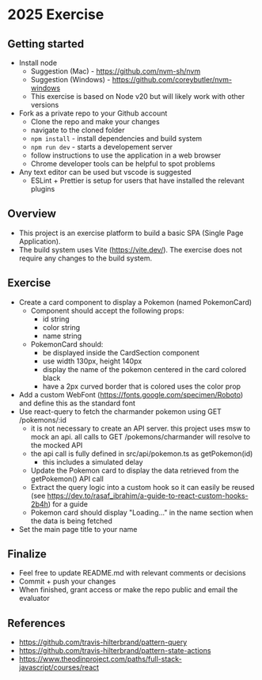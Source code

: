 # 2025 Exercise

## Getting started

- Install node
  - Suggestion (Mac) - https://github.com/nvm-sh/nvm
  - Suggestion (Windows) - https://github.com/coreybutler/nvm-windows
  - This exercise is based on Node v20 but will likely work with other versions
- Fork as a private repo to your Github account
  - Clone the repo and make your changes
  - navigate to the cloned folder
  - `npm install` - install dependencies and build system
  - `npm run dev` - starts a developement server
  - follow instructions to use the application in a web browser
  - Chrome developer tools can be helpful to spot problems
- Any text editor can be used but vscode is suggested
  - ESLint + Prettier is setup for users that have installed the relevant plugins

## Overview

- This project is an exercise platform to build a basic SPA (Single Page Application).
- The build system uses Vite (https://vite.dev/). The exercise does not require any changes to the build system.

## Exercise

- Create a card component to display a Pokemon (named PokemonCard)
  - Component should accept the following props:
    - id string
    - color string
    - name string
  - PokemonCard should:
    - be displayed inside the CardSection component
    - use width 130px, height 140px
    - display the name of the pokemon centered in the card colored black
    - have a 2px curved border that is colored uses the color prop
- Add a custom WebFont (https://fonts.google.com/specimen/Roboto) and define this as the standard font
- Use react-query to fetch the charmander pokemon using GET /pokemons/:id
  - it is not necessary to create an API server. this project uses msw to mock an api. all calls to GET /pokemons/charmander will resolve to the mocked API
  - the api call is fully defined in src/api/pokemon.ts as getPokemon(id)
    - this includes a simulated delay
  - Update the Pokemon card to display the data retrieved from the getPokemon() API call
  - Extract the query logic into a custom hook so it can easily be reused (see <https://dev.to/rasaf_ibrahim/a-guide-to-react-custom-hooks-2b4h>) for a guide
  - Pokemon card should display "Loading..." in the name section when the data is being fetched
- Set the main page title to your name

## Finalize

- Feel free to update README.md with relevant comments or decisions
- Commit + push your changes
- When finished, grant access or make the repo public and email the evaluator

## References

- https://github.com/travis-hilterbrand/pattern-query
- https://github.com/travis-hilterbrand/pattern-state-actions
- https://www.theodinproject.com/paths/full-stack-javascript/courses/react